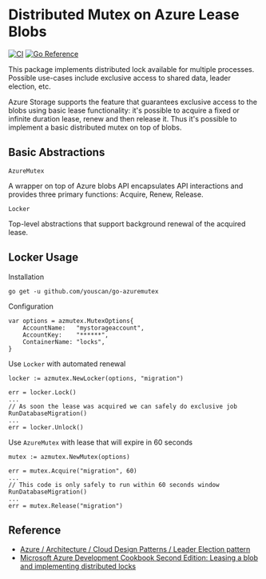 # Distributed Mutex on Azure Lease Blobs

[![CI](https://github.com/youscan/go-azuremutex/actions/workflows/ci.yaml/badge.svg)](https://github.com/youscan/azure-mutex/actions/workflows/ci.yaml) [![Go Reference](https://pkg.go.dev/badge/github.com/youscan/go-azuremutex.svg)](https://pkg.go.dev/github.com/youscan/go-azuremutex)

This package implements distributed lock available for multiple processes. Possible use-cases include exclusive access to shared data, leader election, etc.

Azure Storage supports the feature that guarantees exclusive access to the blobs using basic lease functionality: it's possible to acquire a fixed or infinite duration lease, renew and then release it. Thus it's possible to implement a basic distributed mutex on top of blobs.

## Basic Abstractions

`AzureMutex`

A wrapper on top of Azure blobs API encapsulates API interactions and provides three primary functions: Acquire, Renew, Release.

`Locker`

Top-level abstractions that support background renewal of the acquired lease.

## Locker Usage

Installation

```
go get -u github.com/youscan/go-azuremutex
```

Configuration

```
var options = azmutex.MutexOptions{
	AccountName:   "mystorageaccount",
	AccountKey:    "******",
	ContainerName: "locks",
}
```

Use `Locker` with automated renewal

```
locker := azmutex.NewLocker(options, "migration")

err = locker.Lock()
...
// As soon the lease was acquired we can safely do exclusive job
RunDatabaseMigration()
...
err = locker.Unlock()
```

Use `AzureMutex` with lease that will expire in 60 seconds

```
mutex := azmutex.NewMutex(options)

err = mutex.Acquire("migration", 60)
...
// This code is only safely to run within 60 seconds window
RunDatabaseMigration()
...
err = mutex.Release("migration")
```

## Reference

- [Azure / Architecture / Cloud Design Patterns / Leader Election pattern](https://docs.microsoft.com/en-us/azure/architecture/patterns/leader-election)
- [Microsoft Azure Development Cookbook Second Edition: Leasing a blob and implementing distributed locks](https://www.oreilly.com/library/view/microsoft-azure-development/9781782170327/ch03s16.html)
